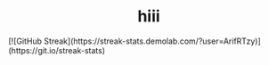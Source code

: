 <h1 align="center">hiii</h1>
[![GitHub Streak](https://streak-stats.demolab.com/?user=ArifRTzy)](https://git.io/streak-stats)
